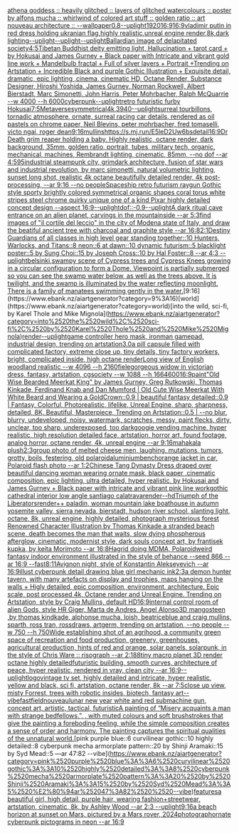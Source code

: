 [athena goddess :: heavily glitched :: layers of glitched watercolours :: poster by alfons mucha :: whirlwind of colored art stuff :: golden ratio :: art nouveau architecture :: --wallpaper](https://www.ebank.nz/aiartgenerator?category=athena%2520goddess%2520%3A%3A%2520heavily%2520glitched%2520%3A%3A%2520layers%2520of%2520glitched%2520watercolours%2520%3A%3A%2520poster%2520by%2520alfons%2520mucha%2520%3A%3A%2520whirlwind%2520of%2520colored%2520art%2520stuff%2520%3A%3A%2520golden%2520ratio%2520%3A%3A%2520art%2520nouveau%2520architecture%2520%3A%3A%2520--wallpaper)[0.8](https://www.ebank.nz/aiartgenerator?category=0.8)[--uplight](https://www.ebank.nz/aiartgenerator?category=--uplight)[1920](https://www.ebank.nz/aiartgenerator?category=1920)[16:9](https://www.ebank.nz/aiartgenerator?category=16%3A9)[16:9](https://www.ebank.nz/aiartgenerator?category=16%3A9)[vladimir putin in red  dress holding ukranian flag,highly realistic,unreal engine render,8k,dark lighting](https://www.ebank.nz/aiartgenerator?category=vladimir%2520putin%2520in%2520red%2520%2520dress%2520holding%2520ukranian%2520flag%2Chighly%2520realistic%2Cunreal%2520engine%2520render%2C8k%2Cdark%2520lighting)[--uplight](https://www.ebank.nz/aiartgenerator?category=--uplight)[--uplight](https://www.ebank.nz/aiartgenerator?category=--uplight)[--uplight](https://www.ebank.nz/aiartgenerator?category=--uplight)[Ballardian image of delapitated society](https://www.ebank.nz/aiartgenerator?category=Ballardian%2520image%2520of%2520delapitated%2520society)[4:5](https://www.ebank.nz/aiartgenerator?category=4%3A5)[Tibetan Buddhist deity emitting light, Hallucination + tarot card + by Hokusai and James Gurney + Black paper with Intricate and vibrant gold line work + Mandelbulb fractal + Full of silver layers + Portrait +Trending on Artstation + Incredible Black and purple Gothic Illustration + Exquisite detail, dramatic, epic lighting ,cinema, cinematic HD, Octane Render, Substance Designer, Hiroshi Yoshida, James Gurney, Norman Rockwell, Albert Bierstadt, Marc Simonetti, John Harris, Peter Mohrbacher, Ralph McQuarrie --w 4000 --h 6000](https://www.ebank.nz/aiartgenerator?category=Tibetan%2520Buddhist%2520deity%2520emitting%2520light%2C%2520Hallucination%2520%2B%2520tarot%2520card%2520%2B%2520by%2520Hokusai%2520and%2520James%2520Gurney%2520%2B%2520Black%2520paper%2520with%2520Intricate%2520and%2520vibrant%2520gold%2520line%2520work%2520%2B%2520Mandelbulb%2520fractal%2520%2B%2520Full%2520of%2520silver%2520layers%2520%2B%2520Portrait%2520%2BTrending%2520on%2520Artstation%2520%2B%2520Incredible%2520Black%2520and%2520purple%2520Gothic%2520Illustration%2520%2B%2520Exquisite%2520detail%2C%2520dramatic%2C%2520epic%2520lighting%2520%2Ccinema%2C%2520cinematic%2520HD%2C%2520Octane%2520Render%2C%2520Substance%2520Designer%2C%2520Hiroshi%2520Yoshida%2C%2520James%2520Gurney%2C%2520Norman%2520Rockwell%2C%2520Albert%2520Bierstadt%2C%2520Marc%2520Simonetti%2C%2520John%2520Harris%2C%2520Peter%2520Mohrbacher%2C%2520Ralph%2520McQuarrie%2520--w%25204000%2520--h%25206000)[cyberpunk](https://www.ebank.nz/aiartgenerator?category=cyberpunk)[--uplight](https://www.ebank.nz/aiartgenerator?category=--uplight)[retro futuristic furby Hokusai](https://www.ebank.nz/aiartgenerator?category=retro%2520futuristic%2520furby%2520Hokusai)[7:5](https://www.ebank.nz/aiartgenerator?category=7%3A5)[Metaverse](https://www.ebank.nz/aiartgenerator?category=Metaverse)[symmetrical](https://www.ebank.nz/aiartgenerator?category=symmetrical)[4k,](https://www.ebank.nz/aiartgenerator?category=4k%2C)[3940](https://www.ebank.nz/aiartgenerator?category=3940)[--uplight](https://www.ebank.nz/aiartgenerator?category=--uplight)[surreal tourbillons, tornadic atmosphere, ornate, surreal racing car details, rendered as oil pastels on chrome paper, Neil Blevins, peter mohrbacher, fred tomaselli, victo ngai, roger dean](https://www.ebank.nz/aiartgenerator?category=surreal%2520tourbillons%2C%2520tornadic%2520atmosphere%2C%2520ornate%2C%2520surreal%2520racing%2520car%2520details%2C%2520rendered%2520as%2520oil%2520pastels%2520on%2520chrome%2520paper%2C%2520Neil%2520Blevins%2C%2520peter%2520mohrbacher%2C%2520fred%2520tomaselli%2C%2520victo%2520ngai%2C%2520roger%2520dean)[9:16](https://www.ebank.nz/aiartgenerator?category=9%3A16)[mullins](https://www.ebank.nz/aiartgenerator?category=mullins)[<https://s.mj.run/E5leD2Uw6bs>](https://www.ebank.nz/aiartgenerator?category=%3Chttps%3A//s.mj.run/E5leD2Uw6bs%3E)[detail](https://www.ebank.nz/aiartgenerator?category=detail)[16:9](https://www.ebank.nz/aiartgenerator?category=16%3A9)[Dr Death grim reaper holding a baby. Highly realistic, octane render, dark background, 35mm, golden ratio, portrait, tubes, military tech, organic, mechanical, machines, Rembrandt lighting, cinematic, 85mm, --no dof --ar 4:5](https://www.ebank.nz/aiartgenerator?category=Dr%2520Death%2520grim%2520reaper%2520holding%2520a%2520baby.%2520Highly%2520realistic%2C%2520octane%2520render%2C%2520dark%2520background%2C%252035mm%2C%2520golden%2520ratio%2C%2520portrait%2C%2520tubes%2C%2520military%2520tech%2C%2520organic%2C%2520mechanical%2C%2520machines%2C%2520Rembrandt%2520lighting%2C%2520cinematic%2C%252085mm%2C%2520--no%2520dof%2520--ar%25204%3A5)[95](https://www.ebank.nz/aiartgenerator?category=95)[industrial steampunk city, grimdark architecture, fusion of star wars and industrial revolution, by marc simonetti, natural volumetric lighting, sunset long shot, realistic 4k octane beautifully detailed render, 4k post-processing, --ar 9:16 --no people](https://www.ebank.nz/aiartgenerator?category=industrial%2520steampunk%2520city%2C%2520grimdark%2520architecture%2C%2520fusion%2520of%2520star%2520wars%2520and%2520industrial%2520revolution%2C%2520by%2520marc%2520simonetti%2C%2520natural%2520volumetric%2520lighting%2C%2520sunset%2520long%2520shot%2C%2520realistic%25204k%2520octane%2520beautifully%2520detailed%2520render%2C%25204k%2520post-processing%2C%2520--ar%25209%3A16%2520--no%2520people)[Spaceship retro futurism raygun Gothic style sporty brightly colored symmetrical organic shapes coral torus white stripes steel chrome quirky unique one of a kind Pixar highly detailed concept design  --aspect 16:9](https://www.ebank.nz/aiartgenerator?category=Spaceship%2520retro%2520futurism%2520raygun%2520Gothic%2520style%2520sporty%2520brightly%2520colored%2520symmetrical%2520organic%2520shapes%2520coral%2520torus%2520white%2520stripes%2520steel%2520chrome%2520quirky%2520unique%2520one%2520of%2520a%2520kind%2520Pixar%2520highly%2520detailed%2520concept%2520design%2520%2520--aspect%252016%3A9)[--uplight](https://www.ebank.nz/aiartgenerator?category=--uplight)[dof::-0.9](https://www.ebank.nz/aiartgenerator?category=dof%3A%3A-0.9)[--uplight](https://www.ebank.nz/aiartgenerator?category=--uplight)[A dark ritual cave entrance on an alien planet, carvings in the mountainside --ar 5:3](https://www.ebank.nz/aiartgenerator?category=A%2520dark%2520ritual%2520cave%2520entrance%2520on%2520an%2520alien%2520planet%2C%2520carvings%2520in%2520the%2520mountainside%2520--ar%25205%3A3)[find images of "il cortile del leccio" in the city of Modena state of Italy, and draw the beatiful ancient tree with charcoal and graphite style --ar 16:8](https://www.ebank.nz/aiartgenerator?category=find%2520images%2520of%2520%22il%2520cortile%2520del%2520leccio%22%2520in%2520the%2520city%2520of%2520Modena%2520state%2520of%2520Italy%2C%2520and%2520draw%2520the%2520beatiful%2520ancient%2520tree%2520with%2520charcoal%2520and%2520graphite%2520style%2520--ar%252016%3A8)[2:1](https://www.ebank.nz/aiartgenerator?category=2%3A1)[Destiny Guardians of all classes in high level gear standing together::10 Hunters, Warlocks, and Titans::8 neon::6 at dawn::10 dynamic futurism::5 blacklight poster::5 by Sung Choi::15 by Joseph Cross::10 by Hal Foster::8 --ar 4:3 --uplight](https://www.ebank.nz/aiartgenerator?category=Destiny%2520Guardians%2520of%2520all%2520classes%2520in%2520high%2520level%2520gear%2520standing%2520together%3A%3A10%2520Hunters%2C%2520Warlocks%2C%2520and%2520Titans%3A%3A8%2520neon%3A%3A6%2520at%2520dawn%3A%3A10%2520dynamic%2520futurism%3A%3A5%2520blacklight%2520poster%3A%3A5%2520by%2520Sung%2520Choi%3A%3A15%2520by%2520Joseph%2520Cross%3A%3A10%2520by%2520Hal%2520Foster%3A%3A8%2520--ar%25204%3A3%2520--uplight)[belsinki,](https://www.ebank.nz/aiartgenerator?category=belsinki%2C)[swampy scene of Cypress trees and Cypress Knees growing in a circular configuration to form a Dome. Viewpoint is partially submerged so you can see the swamp water below, as well as the trees above. It is twilight, and the swamp is illuminated by the water reflecting moonlight. There is a family of manatees swimming gently in the water.](https://www.ebank.nz/aiartgenerator?category=swampy%2520scene%2520of%2520Cypress%2520trees%2520and%2520Cypress%2520Knees%2520growing%2520in%2520a%2520circular%2520configuration%2520to%2520form%2520a%2520Dome.%2520Viewpoint%2520is%2520partially%2520submerged%2520so%2520you%2520can%2520see%2520the%2520swamp%2520water%2520below%2C%2520as%2520well%2520as%2520the%2520trees%2520above.%2520It%2520is%2520twilight%2C%2520and%2520the%2520swamp%2520is%2520illuminated%2520by%2520the%2520water%2520reflecting%2520moonlight.%2520There%2520is%2520a%2520family%2520of%2520manatees%2520swimming%2520gently%2520in%2520the%2520water.)[9:16](https://www.ebank.nz/aiartgenerator?category=9%3A16)[world](https://www.ebank.nz/aiartgenerator?category=world)[into the wild, sci-fi, by Karel Thole and Mike Mignola](https://www.ebank.nz/aiartgenerator?category=into%2520the%2520wild%2C%2520sci-fi%2C%2520by%2520Karel%2520Thole%2520and%2520Mike%2520Mignola)[render](https://www.ebank.nz/aiartgenerator?category=render)[--uplight](https://www.ebank.nz/aiartgenerator?category=--uplight)[game controller hero mask, ironman gamepad, industrial design, trending on artstation](https://www.ebank.nz/aiartgenerator?category=game%2520controller%2520hero%2520mask%2C%2520ironman%2520gamepad%2C%2520industrial%2520design%2C%2520trending%2520on%2520artstation)[3.0](https://www.ebank.nz/aiartgenerator?category=3.0)[a pill capsule filled with complicated factory, extreme close up, tiny details, tiny factory workers, bright, complicated inside, high octane render](https://www.ebank.nz/aiartgenerator?category=a%2520pill%2520capsule%2520filled%2520with%2520complicated%2520factory%2C%2520extreme%2520close%2520up%2C%2520tiny%2520details%2C%2520tiny%2520factory%2520workers%2C%2520bright%2C%2520complicated%2520inside%2C%2520high%2520octane%2520render)[Long view of English woodland realistic    --w 4096  --h 2160](https://www.ebank.nz/aiartgenerator?category=Long%2520view%2520of%2520English%2520woodland%2520realistic%2520%2520%2520%2520--w%25204096%2520%2520--h%25202160)[fiele](https://www.ebank.nz/aiartgenerator?category=fiele)[gorgeous widow in victorian dress, fantasy, artstation, cgsociety --w 1088 --h 1664](https://www.ebank.nz/aiartgenerator?category=gorgeous%2520widow%2520in%2520victorian%2520dress%2C%2520fantasy%2C%2520artstation%2C%2520cgsociety%2520--w%25201088%2520--h%25201664)[600](https://www.ebank.nz/aiartgenerator?category=600)[16:9](https://www.ebank.nz/aiartgenerator?category=16%3A9)[paint](https://www.ebank.nz/aiartgenerator?category=paint)["Old Wise Bearded Meerkat King" by James Gurney, Greg Rutkowski, Thomas Kinkade, Ferdinand Knab and Dan Mumford | Old Cute Wise Meerkat With White Beard and Wearing a GoldCrown::0.9 | beautiful fantasy detailed::0.9 | Fantasy, Colorful, Photorealistic, lifelike, Unreal Engine, sharp, sharpness, detailed, 8K, Beautiful, Masterpiece, Trending on Artstation::0.5 | --no blur, blurry, undeveloped, noisy, watermark, scratches, messy, paint flecks, dirty, unclear, too sharp, underexposed, too dark](https://www.ebank.nz/aiartgenerator?category=%22Old%2520Wise%2520Bearded%2520Meerkat%2520King%22%2520by%2520James%2520Gurney%2C%2520Greg%2520Rutkowski%2C%2520Thomas%2520Kinkade%2C%2520Ferdinand%2520Knab%2520and%2520Dan%2520Mumford%2520%7C%2520Old%2520Cute%2520Wise%2520Meerkat%2520With%2520White%2520Beard%2520and%2520Wearing%2520a%2520GoldCrown%3A%3A0.9%2520%7C%2520beautiful%2520fantasy%2520detailed%3A%3A0.9%2520%7C%2520Fantasy%2C%2520Colorful%2C%2520Photorealistic%2C%2520lifelike%2C%2520Unreal%2520Engine%2C%2520sharp%2C%2520sharpness%2C%2520detailed%2C%25208K%2C%2520Beautiful%2C%2520Masterpiece%2C%2520Trending%2520on%2520Artstation%3A%3A0.5%2520%7C%2520--no%2520blur%2C%2520blurry%2C%2520undeveloped%2C%2520noisy%2C%2520watermark%2C%2520scratches%2C%2520messy%2C%2520paint%2520flecks%2C%2520dirty%2C%2520unclear%2C%2520too%2520sharp%2C%2520underexposed%2C%2520too%2520dark)[googie vending machine, hyper realistic, high resolution detailed face, artstation, horror art, found footage, analog horror, octane render, 4k, unreal engine --ar 9:16](https://www.ebank.nz/aiartgenerator?category=googie%2520vending%2520machine%2C%2520hyper%2520realistic%2C%2520high%2520resolution%2520detailed%2520face%2C%2520artstation%2C%2520horror%2520art%2C%2520found%2520footage%2C%2520analog%2520horror%2C%2520octane%2520render%2C%25204k%2C%2520unreal%2520engine%2520--ar%25209%3A16)[mahakala plush](https://www.ebank.nz/aiartgenerator?category=mahakala%2520plush)[2:3](https://www.ebank.nz/aiartgenerator?category=2%3A3)[group photo of melted cheese men, laughing, mutations, tumors, grotty, boils, festering, old polaroid](https://www.ebank.nz/aiartgenerator?category=group%2520photo%2520of%2520melted%2520cheese%2520men%2C%2520laughing%2C%2520mutations%2C%2520tumors%2C%2520grotty%2C%2520boils%2C%2520festering%2C%2520old%2520polaroid)[aluminium](https://www.ebank.nz/aiartgenerator?category=aluminium)[bench](https://www.ebank.nz/aiartgenerator?category=bench)[orange jacket in car, Polaroid flash photo --ar 1:2](https://www.ebank.nz/aiartgenerator?category=orange%2520jacket%2520in%2520car%2C%2520Polaroid%2520flash%2520photo%2520--ar%25201%3A2)[Chinese Tang Dynasty Dress draped over beautiful dancing woman wearing ornate mask, black paper ,cinematic composition, epic lighting, ultra detailed, hyper realistic, by Hokusai and James Gurney + Black paper with intricate and vibrant pink line work](https://www.ebank.nz/aiartgenerator?category=Chinese%2520Tang%2520Dynasty%2520Dress%2520draped%2520over%2520beautiful%2520dancing%2520woman%2520wearing%2520ornate%2520mask%2C%2520black%2520paper%2520%2Ccinematic%2520composition%2C%2520epic%2520lighting%2C%2520ultra%2520detailed%2C%2520hyper%2520realistic%2C%2520by%2520Hokusai%2520and%2520James%2520Gurney%2520%2B%2520Black%2520paper%2520with%2520intricate%2520and%2520vibrant%2520pink%2520line%2520work)[gothic cathedral interior low angle santiago calatrava](https://www.ebank.nz/aiartgenerator?category=gothic%2520cathedral%2520interior%2520low%2520angle%2520santiago%2520calatrava)[render](https://www.ebank.nz/aiartgenerator?category=render)[--hd](https://www.ebank.nz/aiartgenerator?category=--hd)[Triumph of the Liberators](https://www.ebank.nz/aiartgenerator?category=Triumph%2520of%2520the%2520Liberators)[render](https://www.ebank.nz/aiartgenerator?category=render)[++ paladin, woman mountain lake boathouse in autumn yosemite valley, sierra nevada, bierstadt, hudson river school, slanting light, octane, 8k, unreal engine, highly detailed, photograph mysterious forest Renowned Character Illustration by Thomas Kinkade  a stranded beach scene, death becomes the man that waits, slow dying phospherous afterglow, cinematic, modernist style, dark souls concept art, by frantisek kupka, by keita Morimoto --ar 16:8](https://www.ebank.nz/aiartgenerator?category=%2B%2B%2520paladin%2C%2520woman%2520mountain%2520lake%2520boathouse%2520in%2520autumn%2520yosemite%2520valley%2C%2520sierra%2520nevada%2C%2520bierstadt%2C%2520hudson%2520river%2520school%2C%2520slanting%2520light%2C%2520octane%2C%25208k%2C%2520unreal%2520engine%2C%2520highly%2520detailed%2C%2520photograph%2520mysterious%2520forest%2520Renowned%2520Character%2520Illustration%2520by%2520Thomas%2520Kinkade%2520%2520a%2520stranded%2520beach%2520scene%2C%2520death%2520becomes%2520the%2520man%2520that%2520waits%2C%2520slow%2520dying%2520phospherous%2520afterglow%2C%2520cinematic%2C%2520modernist%2520style%2C%2520dark%2520souls%2520concept%2520art%2C%2520by%2520frantisek%2520kupka%2C%2520by%2520keita%2520Morimoto%2520--ar%252016%3A8)[Hagrid doing MDMA, Polaroid](https://www.ebank.nz/aiartgenerator?category=Hagrid%2520doing%2520MDMA%2C%2520Polaroid)[weird fantasy indoor environment illustrated in the style of behance --seed 866 --ar 16:9 --fast](https://www.ebank.nz/aiartgenerator?category=weird%2520fantasy%2520indoor%2520environment%2520illustrated%2520in%2520the%2520style%2520of%2520behance%2520--seed%2520866%2520--ar%252016%3A9%2520--fast)[8:11](https://www.ebank.nz/aiartgenerator?category=8%3A11)[Avignon night, style of Konstantin Alekseyevich --ar 16:9](https://www.ebank.nz/aiartgenerator?category=Avignon%2520night%2C%2520style%2520of%2520Konstantin%2520Alekseyevich%2520--ar%252016%3A9)[illust cyberpunk detail drawing blue girl mechanic ink](https://www.ebank.nz/aiartgenerator?category=illust%2520cyberpunk%2520detail%2520drawing%2520blue%2520girl%2520mechanic%2520ink)[2:3](https://www.ebank.nz/aiartgenerator?category=2%3A3)[a demon hunter tavern, with many artefacts on display and trophies, maps hanging on the walls + Higly detailed, epic composition, environment, architecture. Epic scale, post processed 4k, Octane render and Unreal Engine. Trending on Artstation, style by Craig Mullins, default HD](https://www.ebank.nz/aiartgenerator?category=a%2520demon%2520hunter%2520tavern%2C%2520with%2520many%2520artefacts%2520on%2520display%2520and%2520trophies%2C%2520maps%2520hanging%2520on%2520the%2520walls%2520%2B%2520Higly%2520detailed%2C%2520epic%2520composition%2C%2520environment%2C%2520architecture.%2520Epic%2520scale%2C%2520post%2520processed%25204k%2C%2520Octane%2520render%2520and%2520Unreal%2520Engine.%2520Trending%2520on%2520Artstation%2C%2520style%2520by%2520Craig%2520Mullins%2C%2520default%2520HD)[16:9](https://www.ebank.nz/aiartgenerator?category=16%3A9)[internal control room of alien Gods, style HR Giger, Marta de Andres, Angel Alonso](https://www.ebank.nz/aiartgenerator?category=internal%2520control%2520room%2520of%2520alien%2520Gods%2C%2520style%2520HR%2520Giger%2C%2520Marta%2520de%2520Andres%2C%2520Angel%2520Alonso)[3D mangosteen ,by thomas kindkade, alphonse mucha, loish, beatriceblue and craig mullins, sparth, ross tran, rossdraws, artgerm, trending on artstation, --no people --w 750 --h 750](https://www.ebank.nz/aiartgenerator?category=3D%2520mangosteen%2520%2Cby%2520thomas%2520kindkade%2C%2520alphonse%2520mucha%2C%2520loish%2C%2520beatriceblue%2520and%2520craig%2520mullins%2C%2520sparth%2C%2520ross%2520tran%2C%2520rossdraws%2C%2520artgerm%2C%2520trending%2520on%2520artstation%2C%2520--no%2520people%2520--w%2520750%2520--h%2520750)[Wide establishing shot of an agrihood, a community green space of recreation and food production, greenery, greenhouses, agricultural production, hints of red and orange, solar panels, solarpunk, in the style of Chris Ware :: risograph --ar 2:1](https://www.ebank.nz/aiartgenerator?category=Wide%2520establishing%2520shot%2520of%2520an%2520agrihood%2C%2520a%2520community%2520green%2520space%2520of%2520recreation%2520and%2520food%2520production%2C%2520greenery%2C%2520greenhouses%2C%2520agricultural%2520production%2C%2520hints%2520of%2520red%2520and%2520orange%2C%2520solar%2520panels%2C%2520solarpunk%2C%2520in%2520the%2520style%2520of%2520Chris%2520Ware%2520%3A%3A%2520risograph%2520--ar%25202%3A1)[88](https://www.ebank.nz/aiartgenerator?category=88)[tiny macro planet 3D render octane highly detailed](https://www.ebank.nz/aiartgenerator?category=tiny%2520macro%2520planet%25203D%2520render%2520octane%2520highly%2520detailed)[futuristic building, smooth curves, architecture of peace, hyper realistic, rendered in vray, clean city --ar 16:9](https://www.ebank.nz/aiartgenerator?category=futuristic%2520building%2C%2520smooth%2520curves%2C%2520architecture%2520of%2520peace%2C%2520hyper%2520realistic%2C%2520rendered%2520in%2520vray%2C%2520clean%2520city%2520--ar%252016%3A9)[--uplight](https://www.ebank.nz/aiartgenerator?category=--uplight)[logo](https://www.ebank.nz/aiartgenerator?category=logo)[vintage tv set, highly detailed and intricate, hyper realistic, yellow and black, sci fi, artstation, octane render, 8k --ar 7:5](https://www.ebank.nz/aiartgenerator?category=vintage%2520tv%2520set%2C%2520highly%2520detailed%2520and%2520intricate%2C%2520hyper%2520realistic%2C%2520yellow%2520and%2520black%2C%2520sci%2520fi%2C%2520artstation%2C%2520octane%2520render%2C%25208k%2520--ar%25207%3A5)[close up view, misty Forrest, trees with robotic insides, biotech, fantasy art](https://www.ebank.nz/aiartgenerator?category=close%2520up%2520view%2C%2520misty%2520Forrest%2C%2520trees%2520with%2520robotic%2520insides%2C%2520biotech%2C%2520fantasy%2520art)[--vibefast](https://www.ebank.nz/aiartgenerator?category=--vibefast)[field](https://www.ebank.nz/aiartgenerator?category=field)[nouveau](https://www.ebank.nz/aiartgenerator?category=nouveau)[lunar new year white and red submachine gun, concept art, artistic, tactical, futuristic](https://www.ebank.nz/aiartgenerator?category=lunar%2520new%2520year%2520white%2520and%2520red%2520submachine%2520gun%2C%2520concept%2520art%2C%2520artistic%2C%2520tactical%2C%2520futuristic)[A painting of “Misery acquaints a man with strange bedfellows.”, , with muted colours and soft brushstrokes that give the painting a foreboding feeling, while the simple composition creates a sense of order and harmony. The painting captures the spiritual qualities of the unnatural world.](https://www.ebank.nz/aiartgenerator?category=A%2520painting%2520of%2520%E2%80%9CMisery%2520acquaints%2520a%2520man%2520with%2520strange%2520bedfellows.%E2%80%9D%2C%2520%2C%2520with%2520muted%2520colours%2520and%2520soft%2520brushstrokes%2520that%2520give%2520the%2520painting%2520a%2520foreboding%2520feeling%2C%2520while%2520the%2520simple%2520composition%2520creates%2520a%2520sense%2520of%2520order%2520and%2520harmony.%2520The%2520painting%2520captures%2520the%2520spiritual%2520qualities%2520of%2520the%2520unnatural%2520world.)[pink purple blue::6 curvilinear gothic::10 highly detailed::8 cyberpunk mecha armorplate pattern::20 by Shinji Aramaki::15 by Syd Mead::5 —ar 47:82  --vibe](https://www.ebank.nz/aiartgenerator?category=pink%2520purple%2520blue%3A%3A6%2520curvilinear%2520gothic%3A%3A10%2520highly%2520detailed%3A%3A8%2520cyberpunk%2520mecha%2520armorplate%2520pattern%3A%3A20%2520by%2520Shinji%2520Aramaki%3A%3A15%2520by%2520Syd%2520Mead%3A%3A5%2520%E2%80%94ar%252047%3A82%2520%2520--vibe)[features](https://www.ebank.nz/aiartgenerator?category=features)[a beautiful girl, high detail, purple hair, wearing fashion+streetwear, artstation, cinematic, 8k, by Ashley Wood --ar 2:3  --uplight](https://www.ebank.nz/aiartgenerator?category=a%2520beautiful%2520girl%2C%2520high%2520detail%2C%2520purple%2520hair%2C%2520wearing%2520fashion%2Bstreetwear%2C%2520artstation%2C%2520cinematic%2C%25208k%2C%2520by%2520Ashley%2520Wood%2520--ar%25202%3A3%2520%2520--uplight)[9:16](https://www.ebank.nz/aiartgenerator?category=9%3A16)[a beach horizon at sunset on Mars, pictured by a Mars rover, 2024](https://www.ebank.nz/aiartgenerator?category=a%2520beach%2520horizon%2520at%2520sunset%2520on%2520Mars%2C%2520pictured%2520by%2520a%2520Mars%2520rover%2C%25202024)[photograph](https://www.ebank.nz/aiartgenerator?category=photograph)[ornate cyberpunk pictograms in neon --ar 16:9](https://www.ebank.nz/aiartgenerator?category=ornate%2520cyberpunk%2520pictograms%2520in%2520neon%2520--ar%252016%3A9)